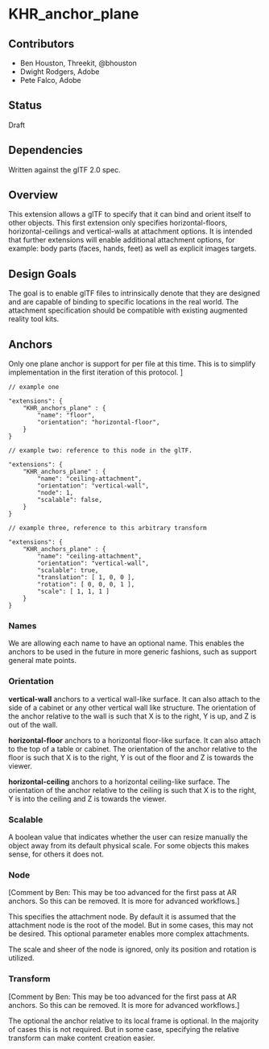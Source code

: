 # KHR_anchor_plane

## Contributors

- Ben Houston, Threekit, @bhouston
- Dwight Rodgers, Adobe
- Pete Falco, Adobe

## Status

Draft

## Dependencies

Written against the glTF 2.0 spec.

## Overview

This extension allows a glTF to specify that it can bind and orient itself to other objects.  This first extension only specifies horizontal-floors, horizontal-ceilings and vertical-walls at attachment options.  It is intended that further extensions will enable additional attachment options, for example: body parts (faces, hands, feet) as well as explicit images targets.

## Design Goals

The goal is to enable glTF files to intrinsically denote that they are designed and are capable of binding to specific locations in the real world.  The attachment specification should be compatible with existing augmented reality tool kits.

## Anchors

Only one plane anchor is support for per file at this time.  This is to simplify implementation in the first iteration of this protocol.
]
```
// example one

"extensions": {
    "KHR_anchors_plane" : {
        "name": "floor",
        "orientation": "horizontal-floor",
    }
}

// example two: reference to this node in the glTF.

"extensions": {
    "KHR_anchors_plane" : {
        "name": "ceiling-attachment",
        "orientation": "vertical-wall",
        "node": 1,
        "scalable": false,
    }
}

// example three, reference to this arbitrary transform

"extensions": {
    "KHR_anchors_plane" : {
        "name": "ceiling-attachment",
        "orientation": "vertical-wall",
        "scalable": true,
        "translation": [ 1, 0, 0 ],
        "rotation": [ 0, 0, 0, 1 ],
        "scale": [ 1, 1, 1 ]
    }
}
```

### Names

We are allowing each name to have an optional name.  This enables the anchors to be used in the future in more generic fashions, such as support general mate points.

### Orientation

**vertical-wall** anchors to a vertical wall-like surface.  It can also attach to the side of a cabinet or any other vertical wall like structure.  The orientation of the anchor relative to the wall is such that X is to the right, Y is up, and Z is out of the wall.

**horizontal-floor** anchors to a horizontal floor-like surface.  It can also attach to the top of a table or cabinet.  The orientation of the anchor relative to the floor is such that X is to the right, Y is out of the floor and Z is towards the viewer.

**horizontal-ceiling** anchors to a horizontal ceiling-like surface.  The orientation of the anchor relative to the ceiling is such that X is to the right, Y is into the ceiling and Z is towards the viewer.

### Scalable

A boolean value that indicates whether the user can resize manually the object away from its default physical scale.  For some objects this makes sense, for others it does not.
### Node

[Comment by Ben: This may be too advanced for the first pass at AR anchors.  So this can be removed.  It is more for advanced workflows.]

This specifies the attachment node.  By default it is assumed that the attachment node is the root of the model.  But in some cases, this may not be desired.  This optional parameter enables more complex attachments.

The scale and sheer of the node is ignored, only its position and rotation is utilized.

### Transform

[Comment by Ben: This may be too advanced for the first pass at AR anchors.  So this can be removed.  It is more for advanced workflows.]

The optional the anchor relative to its local frame is optional.  In the majority of cases this is not required.  But in some case, specifying the relative transform can make content creation easier.
